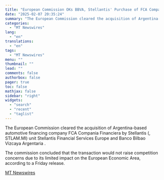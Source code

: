 ```yaml
---
title: "European Commission OKs BBVA, Stellantis' Purchase of FCA Compania Financiera"
date: "2025-02-07 20:35:24"
summary: "The European Commission cleared the acquisition of Argentina-based automotive financing company FCA Compania Financiera by Stellantis (, STLAM.MI) unit Stellantis Financial Services Europe and Banco Bilbao Vizcaya Argentaria . The commission concluded that the transaction would not raise competition concerns due to its limited impact on the European Economic Area,..."
categories:
  - "MT Newswires"
lang:
  - "en"
translations:
  - "en"
tags:
  - "MT Newswires"
menu: ""
thumbnail: ""
lead: ""
comments: false
authorbox: false
pager: true
toc: false
mathjax: false
sidebar: "right"
widgets:
  - "search"
  - "recent"
  - "taglist"
---
```


The European Commission cleared the acquisition of Argentina-based automotive financing company FCA Compania Financiera by Stellantis (, STLAM.MI) unit Stellantis Financial Services Europe and Banco Bilbao Vizcaya Argentaria .

The commission concluded that the transaction would not raise competition concerns due to its limited impact on the European Economic Area, according to a Friday release.

[MT Newswires](https://www.tradingview.com/news/mtnewswires.com:20250207:G2465197:0/)
